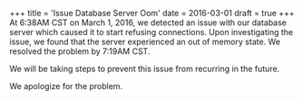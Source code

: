 +++
title = 'Issue Database Server Oom'
date = 2016-03-01
draft = true
+++
At 6:38AM CST on March 1, 2016, we detected an issue with our database server which caused it to start refusing connections. Upon investigating the issue, we found that the server experienced an out of memory state. We resolved the problem by 7:19AM CST.

We will be taking steps to prevent this issue from recurring in the future.

We apologize for the problem.